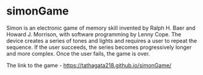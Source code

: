 # simonGame

  Simon is an electronic game of memory skill invented by Ralph H. Baer and Howard J. Morrison, with software programming by Lenny Cope. The device creates a series of tones and lights and requires a user to repeat the sequence. If the user succeeds, the series becomes progressively longer and more complex. Once the user fails, the game is over.

The link to the game - https://tathagata218.github.io/simonGame/
